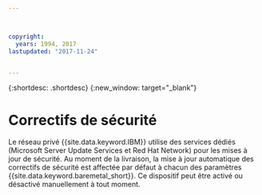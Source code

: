 ```yaml
---



copyright:
  years: 1994, 2017
lastupdated: "2017-11-24"


---
```


{:shortdesc: .shortdesc}
{:new_window: target="_blank"}


# Correctifs de sécurité

Le réseau privé {{site.data.keyword.IBM}} utilise des services dédiés (Microsoft Server Update Services et Red Hat Network) pour les mises à jour de sécurité. Au moment de la livraison, la mise à jour automatique des correctifs de sécurité est affectée par défaut à chacun des paramètres {{site.data.keyword.baremetal_short}}. Ce dispositif peut être activé ou désactivé manuellement à tout moment. 
